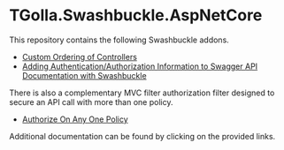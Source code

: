 # TGolla.Swashbuckle.AspNetCore

This repository contains the following Swashbuckle addons.

- [Custom Ordering of Controllers](https://github.com/tgolla/TGolla.Swashbuckle.AspNetCore/blob/main/TGolla.Swashbuckle.AspNetCore/2021-9-16-swashbucklecustom-ordering-of-controllers.md)
- [Adding Authentication/Authorization Information to Swagger API Documentation with Swashbuckle](https://github.com/tgolla/TGolla.Swashbuckle.AspNetCore/blob/main/TGolla.Swashbuckle.AspNetCore/2023-4-20-adding-authentication-authorization-information-to-swagger-api-documentation-with-swashbuckle.md)

There is also a complementary MVC filter authorization filter designed to secure an API call with more than one policy.

- [Authorize On Any One Policy](https://github.com/tgolla/TGolla.Swashbuckle.AspNetCore/blob/main/TGolla.AspNetCore.Mvc.Filters/Readme.md)

Additional documentation can be found by clicking on the provided links.